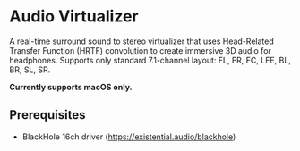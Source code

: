 # Audio Virtualizer

A real-time surround sound to stereo virtualizer that uses Head-Related Transfer Function (HRTF) convolution to create immersive 3D audio for headphones.
Supports only standard 7.1-channel layout: FL, FR, FC, LFE, BL, BR, SL, SR.

**Currently supports macOS only.**

## Prerequisites

- BlackHole 16ch driver (https://existential.audio/blackhole)
